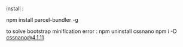 install : 

npm install parcel-bundler -g


to solve bootstrap minification error : 
npm uninstall cssnano
npm i -D cssnano@4.1.11

